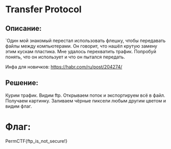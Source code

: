 # Transfer Protocol 
## Описание:
`Один мой знакомый перестал использовать флешку, чтобы передавать файлы между компьютерами. Он говорит, что нашёл крутую замену этим кускам пластика. Мне удалось перехватить трафик. Попробуй понять, что он использует и что он пытался передать. 

Инфа для новичков:
https://habr.com/ru/post/204274/

## Решение:
Курим трафик. Видим ftp. Открываем поток и экспортируем всё в файл. Получаем картинку. Заливаем чёрные пиксели любым другим цветом и видим флаг.
# Флаг:
PermCTF{ftp_is_not_secure!}

